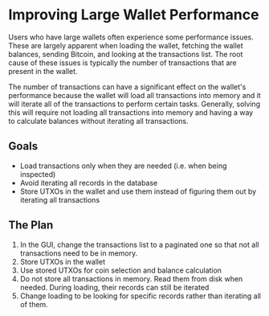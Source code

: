 # Improving Large Wallet Performance

Users who have large wallets often experience some performance issues. These are largely apparent when loading the wallet, fetching the wallet balances, sending Bitcoin, and looking at the transactions list. The root cause of these issues is typically the number of transactions that are present in the wallet.

The number of transactions can have a significant effect on the wallet's performance because the wallet will load all transactions into memory and it will iterate all of the transactions to perform certain tasks. Generally, solving this will require not loading all transactions into memory and having a way to calculate balances without iterating all transactions.

## Goals

* Load transactions only when they are needed (i.e. when being inspected)
* Avoid iterating all records in the database
* Store UTXOs in the wallet and use them instead of figuring them out by iterating all transactions

## The Plan

1. In the GUI, change the transactions list to a paginated one so that not all transactions need to be in memory.
2. Store UTXOs in the wallet
3. Use stored UTXOs for coin selection and balance calculation
4. Do not store all transactions in memory. Read them from disk when needed. During loading, their records can still be iterated
5. Change loading to be looking for specific records rather than iterating all of them.